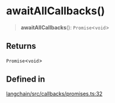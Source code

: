 awaitAllCallbacks()
===================

> **awaitAllCallbacks**(): `Promise`<`void`\>

Returns[](#returns "Direct link to Returns")
---------------------------------------------

`Promise`<`void`\>

Defined in[](#defined-in "Direct link to Defined in")
------------------------------------------------------

[langchain/src/callbacks/promises.ts:32](https://github.com/hwchase17/langchainjs/blob/1c1274d/langchain/src/callbacks/promises.ts#L32)